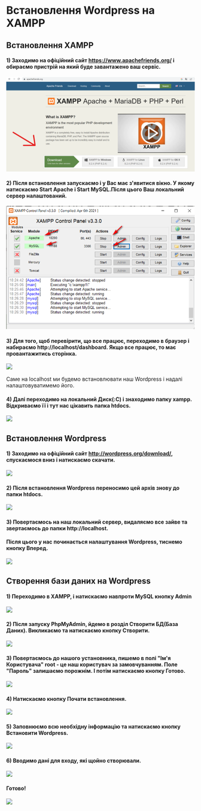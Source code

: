<!-- Заголовок -->
# Встановлення Wordpress на XAMPP

## Встановлення XAMPP

#### 1) Заходимо на офіційний сайт https://www.apachefriends.org/ і обираємо пристрій на який буде завантажено ваш сервіс. 

![](https://github.com/ssonyau/-Wordpress-XAMPP/blob/main/Screenshot%202023-04-13%20184853.png)

#### 2) Після встановлення запускаємо і у Вас має з'явитися вікно. У якому натискаємо Start Apache і Start MySQL.Після цього Ваш локальний сервер налаштований.


![](https://github.com/ssonyau/-Wordpress-XAMPP/blob/main/Screenshot%202023-04-13%20191350.png)

#### 3) Для того, щоб перевірити, що все працює, переходимо в браузер і набираємо http://localhost/dashboard. Якщо все працює, то має провантажитись сторінка.

![](https://github.com/ssonyau/Wordpress-XAMPP/blob/main/Screenshot%202023-04-13%20195058.png)

Саме на  localhost ми будемо встановлювати наш Wordpress і надалі налаштовуватимемо його.

####  4) Далі переходимо на локальний Диск(:С) і знаходимо папку xampp. Відкриваємо її і тут нас цікавить папка htdocs.
![](https://github.com/ssonyau/Wordpress-XAMPP/blob/main/Screenshot%202023-04-13%20200605.png)

## Встановлення Wordpress
#### 1) Заходимо на офіційний сайт http://wordpress.org/download/, спускаємося вниз і натискаємо скачати.
![](https://github.com/ssonyau/Wordpress-XAMPP/blob/main/Screenshot%202023-04-14%20105215.png)

#### 2) Після встановлення Wordpress переносимо цей архів знову до папки htdocs.
![](https://github.com/ssonyau/Wordpress-XAMPP/blob/main/Screenshot%202023-04-14%20105540.png)

#### 3) Повертаємось на наш локальний сервер, видаляємо все зайве та звертаємось до папки http://localhost. 
#### Після цього у нас починається налаштування Wordpress, тиснемо кнопку Вперед.
![](https://github.com/ssonyau/Wordpress-XAMPP/blob/main/Screenshot%202023-04-14%20112636.png)

## Створення бази даних на Wordpress
#### 1) Переходимо в ХAMPP, і натискаємо навпроти MySQL кнопку Admin
![](https://github.com/ssonyau/Wordpress-XAMPP/blob/main/Screenshot%202023-04-14%20113743.png)

#### 2) Після запуску PhpMyAdmin, йдемо в розділ Створити БД(База Даних). Викликаємо та натискаємо кнопку Створити.
![](https://github.com/ssonyau/Wordpress-XAMPP/blob/main/Screenshot%202023-04-14%20114616.png)

#### 3) Повертаємось до нашого установника, пишемо в полі "Ім'я Користувача" root - це наш користувач за замовчуванням. Поле "Пароль" залишаємо порожнім. І потім натискаємо кнопку Готово.
![](https://github.com/ssonyau/Wordpress-XAMPP/blob/main/Screenshot%202023-04-14%20120646.png)

#### 4) Натискаємо кнопку Почати встановлення.
![](https://github.com/ssonyau/Wordpress-XAMPP/blob/main/Screenshot%202023-04-14%20121519.png)

#### 5) Заповнюємо всю необхідну інформацію та натискаємо кнопку Встановити Wordpress.
![](https://github.com/ssonyau/Wordpress-XAMPP/blob/main/Screenshot%202023-04-14%20122108.png)

#### 6) Вводимо дані для входу, які щойно створювали.
![](https://github.com/ssonyau/Wordpress-XAMPP/blob/main/Screenshot%202023-04-14%20122923.png)

#### Готово!
![](https://github.com/ssonyau/)
